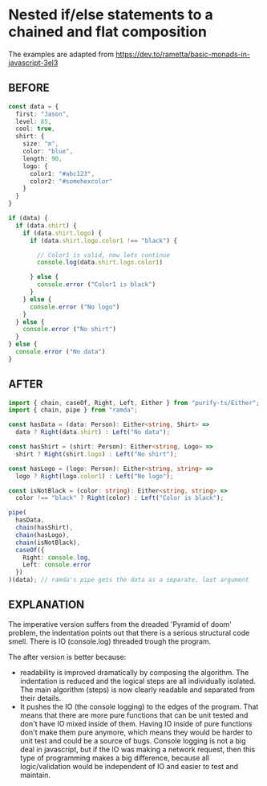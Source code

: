 # Nested if/else statements to a chained and flat composition

The examples are adapted from https://dev.to/rametta/basic-monads-in-javascript-3el3

## BEFORE

```ts
const data = {
  first: "Jason",
  level: 85,
  cool: true,
  shirt: {
    size: "m",
    color: "blue",
    length: 90,
    logo: {
      color1: "#abc123",
      color2: "#somehexcolor"
    }
  }
}

if (data) {
  if (data.shirt) {
    if (data.shirt.logo) {
      if (data.shirt.logo.color1 !== "black") {

        // Color1 is valid, now lets continue
        console.log(data.shirt.logo.color1)

      } else {
        console.error ("Color1 is black")
      }
    } else {
      console.error ("No logo")
    }
  } else {
    console.error ("No shirt")
  }
} else {
  console.error ("No data")
}

```

## AFTER

```ts
import { chain, caseOf, Right, Left, Either } from "purify-ts/Either";
import { chain, pipe } from "ramda";

const hasData = (data: Person): Either<string, Shirt> =>
  data ? Right(data.shirt) : Left("No data");

const hasShirt = (shirt: Person): Either<string, Logo> =>
  shirt ? Right(shirt.logo) : Left("No shirt");

const hasLogo = (logo: Person): Either<string, string> =>
  logo ? Right(logo.color1) : Left("No logo");

const isNotBlack = (color: string): Either<string, string> =>
  color !== "black" ? Right(color) : Left("Color is black");

pipe(
  hasData,
  chain(hasShirt),
  chain(hasLogo),
  chain(isNotBlack),
  caseOf({
    Right: console.log,
    Left: console.error
  })
)(data); // ramda's pipe gets the data as a separate, last argument
```

## EXPLANATION

The imperative version suffers from the dreaded 'Pyramid of doom' problem,
the indentation points out that there is a serious structural code smell.
There is IO (console.log) threaded trough the program.

The after version is better because:
- readability is improved dramatically by composing the algorithm. The indentation
is reduced and the logical steps are all individually isolated.
The main algorithm (steps) is now clearly readable and separated from their details.
- It pushes the IO (the console logging) to the edges of the program. 
That means that there are more pure functions that can be unit tested and don't have IO 
mixed inside of them. Having IO inside of pure functions don't make them pure anymore, 
which means they would be harder to unit test and could be a source of bugs.
Console logging is not a big deal in javascript, but if the IO was making a 
network request, then this type of programming makes a big difference, 
because all logic/validation would be independent of IO and easier to test and maintain.
 